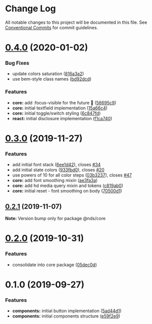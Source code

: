 # Change Log

All notable changes to this project will be documented in this file.
See [Conventional Commits](https://conventionalcommits.org) for commit guidelines.

# [0.4.0](https://gitlab.com/wwnorton/platform/design-system/tree/master/packages/core/compare/v0.3.0...v0.4.0) (2020-01-02)

### Bug Fixes

- update colors saturation ([816a3a2](https://gitlab.com/wwnorton/platform/design-system/tree/master/packages/core/commit/816a3a219c79d3717c6997d9bebc4fc0822e52ff))
- use bem-style class names ([bd92dcd](https://gitlab.com/wwnorton/platform/design-system/tree/master/packages/core/commit/bd92dcdb04958edafdc4537f964331fe3b20a14f))

### Features

- **core:** add :focus-visible for the future 🚀 ([56695c9](https://gitlab.com/wwnorton/platform/design-system/tree/master/packages/core/commit/56695c90e5fff148b1001c791ec24ebaac0fbe47))
- **core:** initial textfield implementation ([15a66c4](https://gitlab.com/wwnorton/platform/design-system/tree/master/packages/core/commit/15a66c46758c659ab04c36966429a639c8310c93))
- **core:** initial toggle/switch styling ([6c847fd](https://gitlab.com/wwnorton/platform/design-system/tree/master/packages/core/commit/6c847fd3f480599fc1541434b8240fda0e3d3bb0))
- **react:** initial disclosure implementation ([f1ca740](https://gitlab.com/wwnorton/platform/design-system/tree/master/packages/core/commit/f1ca7401ce1bc04d29143811e4281691aab13783))

# [0.3.0](https://gitlab.com/wwnorton/platform/design-system/tree/master/packages/core/compare/v0.2.1...v0.3.0) (2019-11-27)

### Features

- add initial font stack ([6ee1d42](https://gitlab.com/wwnorton/platform/design-system/tree/master/packages/core/commit/6ee1d42e1c01de4371253668f9913784290b995a)), closes [#34](https://gitlab.com/wwnorton/platform/design-system/tree/master/packages/core/issues/34)
- add initial state colors ([933fbd0](https://gitlab.com/wwnorton/platform/design-system/tree/master/packages/core/commit/933fbd0aae05d8cf5550fe7938bd11fd8ff04e64)), closes [#20](https://gitlab.com/wwnorton/platform/design-system/tree/master/packages/core/issues/20)
- use powers of 10 for all color steps ([03b3237](https://gitlab.com/wwnorton/platform/design-system/tree/master/packages/core/commit/03b3237e0572e85a15f0ddcef4034072a5d71ef4)), closes [#47](https://gitlab.com/wwnorton/platform/design-system/tree/master/packages/core/issues/47)
- **core:** add font smoothing mixin ([ae3fa3a](https://gitlab.com/wwnorton/platform/design-system/tree/master/packages/core/commit/ae3fa3a18a80ff7ef7977c0af2441b5d1ac443a6))
- **core:** add hd media query mixin and tokens ([c819ab0](https://gitlab.com/wwnorton/platform/design-system/tree/master/packages/core/commit/c819ab05987dbe5a05c1f3ef0c496046ee4fc536))
- **core:** initial reset - font smoothing on body ([70500d1](https://gitlab.com/wwnorton/platform/design-system/tree/master/packages/core/commit/70500d1197b8d59a1df8965c924a434b2e75edbe))

## [0.2.1](https://gitlab.com/wwnorton/platform/design-system/tree/master/packages/core/compare/v0.2.0...v0.2.1) (2019-11-07)

**Note:** Version bump only for package @nds/core

# [0.2.0](https://gitlab.com/wwnorton/platform/design-system/tree/master/packages/core/compare/v0.1.0...v0.2.0) (2019-10-31)

### Features

- consolidate into core package ([05dec0d](https://gitlab.com/wwnorton/platform/design-system/tree/master/packages/core/commit/05dec0d37599eb31e64058fee9ab526193a8a34c))

# 0.1.0 (2019-09-27)

### Features

- **components:** initial button implementation ([5ad44d1](https://gitlab.com/wwnorton/platform/design-system/tree/master/packages/components/commit/5ad44d1))
- **components:** initial components structure ([e59f2e9](https://gitlab.com/wwnorton/platform/design-system/tree/master/packages/components/commit/e59f2e9))
